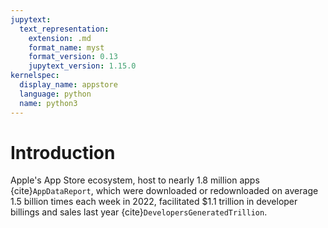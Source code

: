 ```yaml
---
jupytext:
  text_representation:
    extension: .md
    format_name: myst
    format_version: 0.13
    jupytext_version: 1.15.0
kernelspec:
  display_name: appstore
  language: python
  name: python3
---
```

# Introduction

Apple's App Store ecosystem, host to nearly 1.8 million apps {cite}`AppDataReport`, which were downloaded or redownloaded on average 1.5 billion times each week in 2022, facilitated $1.1 trillion in developer billings and sales last year {cite}`DevelopersGeneratedTrillion`.
